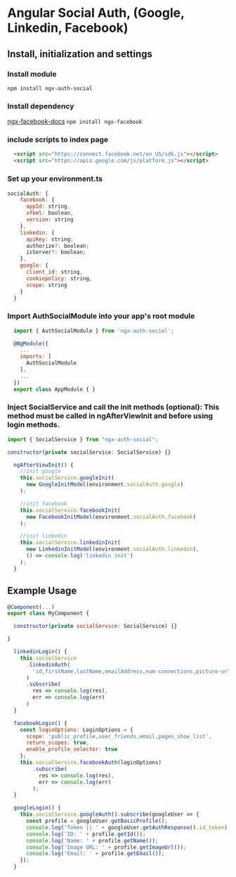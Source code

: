 # Angular Social Auth, (Google, Linkedin, Facebook)
## Install, initialization and settings

### Install module
``npm install ngx-auth-social``

### Install dependency
[ngx-facebook-docs](https://zyra.github.io/ngx-facebook/)
``npm install ngx-facebook``

### include scripts to index page
```html
  <script src="https://connect.facebook.net/en_US/sdk.js"></script>
  <script src="https://apis.google.com/js/platform.js"></script>
```

### Set up your environment.ts
```javascript
socialAuth: {
    facebook: {
      appId: string,
      xfbml: boolean,
      version: string
    },
    linkedin: {
      apiKey: string;
      authorize?: boolean;
      isServer?: boolean;
    },
    google: {
      client_id: string,
      cookiepolicy: string,
      scope: string
    }
  }
```

### Import AuthSocialModule into your app's root module
```javascript
  import { AuthSocialModule } from 'ngx-auth-social';

  @NgModule({
    ...
    imports: [
      AuthSocialModule
    ],
    ...
  })
  export class AppModule { }
```

### Inject SocialService and call the init methods (optional): This method must be called in ngAfterViewInit and before using login methods.</strong>
```javascript
import { SocialService } from "ngx-auth-social";

constructor(private socialService: SocialService) {}

  ngAfterViewInit() {
    //init google
    this.socialService.googleInit(
      new GoogleInitModel(environment.socialAuth.google)
    );

    //init facebook
    this.socialService.facebookInit(
      new FacebookInitModel(environment.socialAuth.facebook)
    );

    //init linkedin
    this.socialService.linkedinInit(
      new LinkedinInitModel(environment.socialAuth.linkedin),
      () => console.log('linkedin init')
    );
  }
```

## Example Usage

```javascript
@Component(...)
export class MyComponent {

  constructor(private socialService: SocialService) {}

}
```

```javascript
  linkedinLogin() {
    this.socialService
      .linkedinAuth(
        'id,firstName,lastName,emailAddress,num-connections,picture-url'
      )
      .subscribe(
        res => console.log(res),
        err => console.log(err)
      )
  }
```

```javascript
  facebookLogin() {
    const loginOptions: LoginOptions = {
      scope: 'public_profile,user_friends,email,pages_show_list',
      return_scopes: true,
      enable_profile_selector: true
    };
    this.socialService.facebookAuth(loginOptions)
        .subscribe(
          res => console.log(res),
          err => console.log(err)
        );
  }
```

```javascript
  googleLogin() {
    this.socialService.googleAuth().subscribe(googleUser => {
      const profile = googleUser.getBasicProfile();
      console.log('Token || ' + googleUser.getAuthResponse().id_token);
      console.log('ID: ' + profile.getId());
      console.log('Name: ' + profile.getName());
      console.log('Image URL: ' + profile.getImageUrl());
      console.log('Email: ' + profile.getEmail());
    });
  }
```
